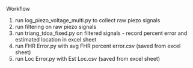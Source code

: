 Workflow
1. run log_piezo_voltage_multi.py to collect raw piezo signals
2. run filtering on raw piezo signals
3. run triang_tdoa_fixed.py on filtered signals - record percent error and estimated location in excel sheet
4. run FHR Error.py with avg FHR percent error.csv (saved from excel sheet)
5. run Loc Error.py with Est Loc.csv (saved from excel sheet)
